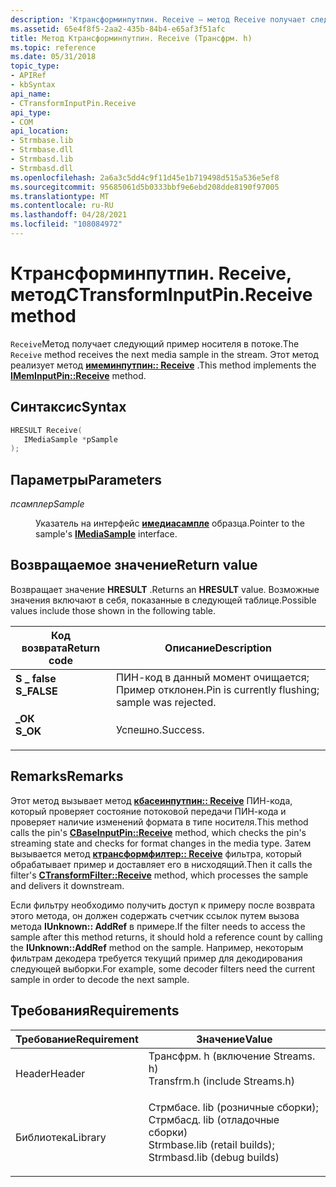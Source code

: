 ```yaml
---
description: 'Ктрансформинпутпин. Receive — метод Receive получает следующий образец носителя в потоке. Этот метод реализует метод Имеминпутпин:: Receive.'
ms.assetid: 65e4f8f5-2aa2-435b-84b4-e65af3f51afc
title: Метод Ктрансформинпутпин. Receive (Трансфрм. h)
ms.topic: reference
ms.date: 05/31/2018
topic_type:
- APIRef
- kbSyntax
api_name:
- CTransformInputPin.Receive
api_type:
- COM
api_location:
- Strmbase.lib
- Strmbase.dll
- Strmbasd.lib
- Strmbasd.dll
ms.openlocfilehash: 2a6a3c5dd4c9f11d45e1b719498d515a536e5ef8
ms.sourcegitcommit: 95685061d5b0333bbf9e6ebd208dde8190f97005
ms.translationtype: MT
ms.contentlocale: ru-RU
ms.lasthandoff: 04/28/2021
ms.locfileid: "108084972"
---
```

# <a name="ctransforminputpinreceive-method"></a><span data-ttu-id="ea406-104">Ктрансформинпутпин. Receive, метод</span><span class="sxs-lookup"><span data-stu-id="ea406-104">CTransformInputPin.Receive method</span></span>

<span data-ttu-id="ea406-105">`Receive`Метод получает следующий пример носителя в потоке.</span><span class="sxs-lookup"><span data-stu-id="ea406-105">The `Receive` method receives the next media sample in the stream.</span></span> <span data-ttu-id="ea406-106">Этот метод реализует метод [**имеминпутпин:: Receive**](/windows/desktop/api/Strmif/nf-strmif-imeminputpin-receive) .</span><span class="sxs-lookup"><span data-stu-id="ea406-106">This method implements the [**IMemInputPin::Receive**](/windows/desktop/api/Strmif/nf-strmif-imeminputpin-receive) method.</span></span>

## <a name="syntax"></a><span data-ttu-id="ea406-107">Синтаксис</span><span class="sxs-lookup"><span data-stu-id="ea406-107">Syntax</span></span>


```C++
HRESULT Receive(
   IMediaSample *pSample
);
```



## <a name="parameters"></a><span data-ttu-id="ea406-108">Параметры</span><span class="sxs-lookup"><span data-stu-id="ea406-108">Parameters</span></span>

<dl> <dt>

<span data-ttu-id="ea406-109">*псампле*</span><span class="sxs-lookup"><span data-stu-id="ea406-109">*pSample*</span></span> 
</dt> <dd>

<span data-ttu-id="ea406-110">Указатель на интерфейс [**имедиасампле**](/windows/desktop/api/Strmif/nn-strmif-imediasample) образца.</span><span class="sxs-lookup"><span data-stu-id="ea406-110">Pointer to the sample's [**IMediaSample**](/windows/desktop/api/Strmif/nn-strmif-imediasample) interface.</span></span>

</dd> </dl>

## <a name="return-value"></a><span data-ttu-id="ea406-111">Возвращаемое значение</span><span class="sxs-lookup"><span data-stu-id="ea406-111">Return value</span></span>

<span data-ttu-id="ea406-112">Возвращает значение **HRESULT** .</span><span class="sxs-lookup"><span data-stu-id="ea406-112">Returns an **HRESULT** value.</span></span> <span data-ttu-id="ea406-113">Возможные значения включают в себя, показанные в следующей таблице.</span><span class="sxs-lookup"><span data-stu-id="ea406-113">Possible values include those shown in the following table.</span></span>



| <span data-ttu-id="ea406-114">Код возврата</span><span class="sxs-lookup"><span data-stu-id="ea406-114">Return code</span></span>                                                                             | <span data-ttu-id="ea406-115">Описание</span><span class="sxs-lookup"><span data-stu-id="ea406-115">Description</span></span>                                                |
|-----------------------------------------------------------------------------------------|------------------------------------------------------------|
| <dl> <span data-ttu-id="ea406-116"><dt>**S \_ false**</dt></span><span class="sxs-lookup"><span data-stu-id="ea406-116"><dt>**S\_FALSE**</dt></span></span> </dl> | <span data-ttu-id="ea406-117">ПИН-код в данный момент очищается; Пример отклонен.</span><span class="sxs-lookup"><span data-stu-id="ea406-117">Pin is currently flushing; sample was rejected.</span></span><br/> |
| <dl> <span data-ttu-id="ea406-118"><dt>**\_ОК**</dt></span><span class="sxs-lookup"><span data-stu-id="ea406-118"><dt>**S\_OK**</dt></span></span> </dl>    | <span data-ttu-id="ea406-119">Успешно.</span><span class="sxs-lookup"><span data-stu-id="ea406-119">Success.</span></span><br/>                                        |



 

## <a name="remarks"></a><span data-ttu-id="ea406-120">Remarks</span><span class="sxs-lookup"><span data-stu-id="ea406-120">Remarks</span></span>

<span data-ttu-id="ea406-121">Этот метод вызывает метод [**кбасеинпутпин:: Receive**](cbaseinputpin-receive.md) ПИН-кода, который проверяет состояние потоковой передачи ПИН-кода и проверяет наличие изменений формата в типе носителя.</span><span class="sxs-lookup"><span data-stu-id="ea406-121">This method calls the pin's [**CBaseInputPin::Receive**](cbaseinputpin-receive.md) method, which checks the pin's streaming state and checks for format changes in the media type.</span></span> <span data-ttu-id="ea406-122">Затем вызывается метод [**ктрансформфилтер:: Receive**](ctransformfilter-receive.md) фильтра, который обрабатывает пример и доставляет его в нисходящий.</span><span class="sxs-lookup"><span data-stu-id="ea406-122">Then it calls the filter's [**CTransformFilter::Receive**](ctransformfilter-receive.md) method, which processes the sample and delivers it downstream.</span></span>

<span data-ttu-id="ea406-123">Если фильтру необходимо получить доступ к примеру после возврата этого метода, он должен содержать счетчик ссылок путем вызова метода **IUnknown:: AddRef** в примере.</span><span class="sxs-lookup"><span data-stu-id="ea406-123">If the filter needs to access the sample after this method returns, it should hold a reference count by calling the **IUnknown::AddRef** method on the sample.</span></span> <span data-ttu-id="ea406-124">Например, некоторым фильтрам декодера требуется текущий пример для декодирования следующей выборки.</span><span class="sxs-lookup"><span data-stu-id="ea406-124">For example, some decoder filters need the current sample in order to decode the next sample.</span></span>

## <a name="requirements"></a><span data-ttu-id="ea406-125">Требования</span><span class="sxs-lookup"><span data-stu-id="ea406-125">Requirements</span></span>



| <span data-ttu-id="ea406-126">Требование</span><span class="sxs-lookup"><span data-stu-id="ea406-126">Requirement</span></span> | <span data-ttu-id="ea406-127">Значение</span><span class="sxs-lookup"><span data-stu-id="ea406-127">Value</span></span> |
|--------------------|--------------------------------------------------------------------------------------------------------------------------------------------------------------------------------------------|
| <span data-ttu-id="ea406-128">Header</span><span class="sxs-lookup"><span data-stu-id="ea406-128">Header</span></span><br/>  | <dl> <span data-ttu-id="ea406-129"><dt>Трансфрм. h (включение Streams. h)</dt></span><span class="sxs-lookup"><span data-stu-id="ea406-129"><dt>Transfrm.h (include Streams.h)</dt></span></span> </dl>                                                                                  |
| <span data-ttu-id="ea406-130">Библиотека</span><span class="sxs-lookup"><span data-stu-id="ea406-130">Library</span></span><br/> | <dl> <span data-ttu-id="ea406-131"><dt>Стрмбасе. lib (розничные сборки); </dt> <dt>Стрмбасд. lib (отладочные сборки)</dt></span><span class="sxs-lookup"><span data-stu-id="ea406-131"><dt>Strmbase.lib (retail builds); </dt> <dt>Strmbasd.lib (debug builds)</dt></span></span> </dl> |



 

 




